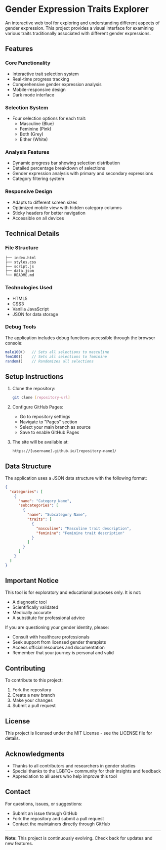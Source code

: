 # Gender Expression Traits Explorer

An interactive web tool for exploring and understanding different aspects of gender expression. This project provides a visual interface for examining various traits traditionally associated with different gender expressions.

## Features

### Core Functionality
- Interactive trait selection system
- Real-time progress tracking
- Comprehensive gender expression analysis
- Mobile-responsive design
- Dark mode interface

### Selection System
- Four selection options for each trait:
  - Masculine (Blue)
  - Feminine (Pink)
  - Both (Grey)
  - Either (White)

### Analysis Features
- Dynamic progress bar showing selection distribution
- Detailed percentage breakdown of selections
- Gender expression analysis with primary and secondary expressions
- Category filtering system

### Responsive Design
- Adapts to different screen sizes
- Optimized mobile view with hidden category columns
- Sticky headers for better navigation
- Accessible on all devices

## Technical Details

### File Structure
```
├── index.html
├── styles.css
├── script.js
├── data.json
└── README.md
```

### Technologies Used
- HTML5
- CSS3
- Vanilla JavaScript
- JSON for data storage

### Debug Tools
The application includes debug functions accessible through the browser console:
```javascript
male100()   // Sets all selections to masculine
fem100()    // Sets all selections to feminine
random()    // Randomizes all selections
```

## Setup Instructions

1. Clone the repository:
   ```bash
   git clone [repository-url]
   ```

2. Configure GitHub Pages:
   - Go to repository settings
   - Navigate to "Pages" section
   - Select your main branch as source
   - Save to enable GitHub Pages

3. The site will be available at:
   ```
   https://[username].github.io/[repository-name]/
   ```

## Data Structure

The application uses a JSON data structure with the following format:
```json
{
  "categories": [
    {
      "name": "Category Name",
      "subcategories": [
        {
          "name": "Subcategory Name",
          "traits": [
            {
              "masculine": "Masculine trait description",
              "feminine": "Feminine trait description"
            }
          ]
        }
      ]
    }
  ]
}
```

## Important Notice

This tool is for exploratory and educational purposes only. It is not:
- A diagnostic tool
- Scientifically validated
- Medically accurate
- A substitute for professional advice

If you are questioning your gender identity, please:
- Consult with healthcare professionals
- Seek support from licensed gender therapists
- Access official resources and documentation
- Remember that your journey is personal and valid

## Contributing

To contribute to this project:
1. Fork the repository
2. Create a new branch
3. Make your changes
4. Submit a pull request

## License

This project is licensed under the MIT License - see the LICENSE file for details.

## Acknowledgments

- Thanks to all contributors and researchers in gender studies
- Special thanks to the LGBTQ+ community for their insights and feedback
- Appreciation to all users who help improve this tool

## Contact

For questions, issues, or suggestions:
- Submit an issue through GitHub
- Fork the repository and submit a pull request
- Contact the maintainers directly through GitHub

---

**Note:** This project is continuously evolving. Check back for updates and new features.